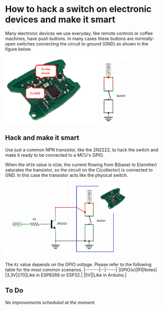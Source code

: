 # How to hack a switch on electronic devices and make it smart
Many electronic devices we use everyday, like remote controls or coffee machines, have push buttons. In many cases these buttons are _normally-open_ switches connecting the circuit to ground (GND) as shown in the figure below.

<img src="res/hack-switch-img1.png" alt="drawing" width="400"/>

## Hack and make it smart
Use just a common NPN transistor, like the 2N2222, to hack the switch and make it ready to be connected to a MCU's GPIO.

When the `GPIO` value is `HIGH`, the current flowing from B(base) to E(emitter) saturates the transistor, so the circuit on the C(collector) is connected to GND. In this case the transistor acts like the physical switch.

<img src="res/hack-switch-img2.1.png" alt="drawing" width="400"/>

The `R1` value depends on the GPIO voltage. Please refer to the following table for the most common scenarios.
|-------|--|-----|
|GPIO(v)|R1|Notes|
|3.3V|270|Like in ESP8266 or ESP32.|
|5V||Like in Arduino.|
## To Do
_No improvements scheduled at the moment._
